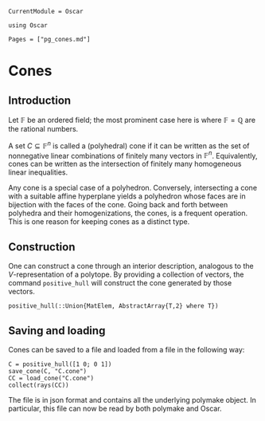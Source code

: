 ```@meta
CurrentModule = Oscar
```

```@setup oscar
using Oscar
```

```@contents
Pages = ["pg_cones.md"]
```

# Cones


## Introduction

Let $\mathbb{F}$ be an ordered field; the most prominent case here is where $\mathbb{F}=\mathbb{Q}$ are the rational numbers.

A set $C \subseteq \mathbb{F}^n$ is called a (polyhedral) cone if it can be written as the set of nonnegative linear combinations of finitely many vectors in $\mathbb{F}^n$.
Equivalently, cones can be written as the intersection of finitely many homogeneous linear inequalities.

Any cone is a special case of a polyhedron.
Conversely, intersecting a cone with a suitable affine hyperplane yields a polyhedron whose faces are in bijection with the faces of the cone.
Going back and forth between polyhedra and their homogenizations, the cones, is a frequent operation.
This is one reason for keeping cones as a distinct type.

## Construction

One can construct a cone through an interior description, analogous  to the $V$-representation of a polytope. By providing a collection of vectors, the command `positive_hull` will construct the cone generated by those vectors.

```@docs
positive_hull(::Union{MatElem, AbstractArray{T,2} where T})
```

## Saving and loading

Cones can be saved to a file and loaded from a file in the following way:
```@repl oscar
C = positive_hull([1 0; 0 1])
save_cone(C, "C.cone")
CC = load_cone("C.cone")
collect(rays(CC))
```
The file is in json format and contains all the underlying polymake object. In
particular, this file can now be read by both polymake and Oscar.

